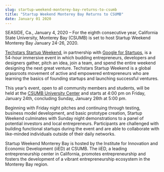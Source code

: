 ```yaml
---
slug: startup-weekend-monterey-bay-returns-to-csumb
title: "Startup Weekend Monterey Bay Returns to CSUMB"
date: January 01 2020
---
```


<p>SEASIDE, Ca., January 4, 2020 – For the eighth consecutive year, California State University, Monterey Bay (CSUMB) is set to host Startup Weekend Monterey Bay January 24-26, 2020.</p><p><a href="https://startupweekend.org/">Techstars Startup Weekend</a>, in partnership with <a href="https://grow.google/startups/#!?modal_active=none">Google for Startups</a>, is a 54-hour immersive event in which budding entrepreneurs, developers and designers gather, pitch an idea, join a team, and spend the entire weekend designing the next great venture. Techstars Startup Weekend is a global grassroots movement of active and empowered entrepreneurs who are learning the basics of founding startups and launching successful ventures.</p><p>This year’s event, open to all community members and students, will be held at the <a href="https://csumb.edu/directory/building/29">CSUMB University Center</a> and starts at 4:00 pm on Friday, January 24th, concluding Sunday, January 26th at 5:00 pm.</p><p>Beginning with Friday night pitches and continuing through testing, business model development, and basic prototype creation, Startup Weekend culminates with Sunday night demonstrations to a panel of potential investors and local entrepreneurs. Participants are challenged with building functional startups during the event and are able to collaborate with like-minded individuals outside of their daily networks.</p><p>Startup Weekend Monterey Bay is hosted by the Institute for Innovation and Economic Development (iiED) at CSUMB. The iiED, a leading entrepreneurship center in California, promotes entrepreneurship and fosters the development of a vibrant entrepreneurship ecosystem in the Monterey Bay region.</p>
